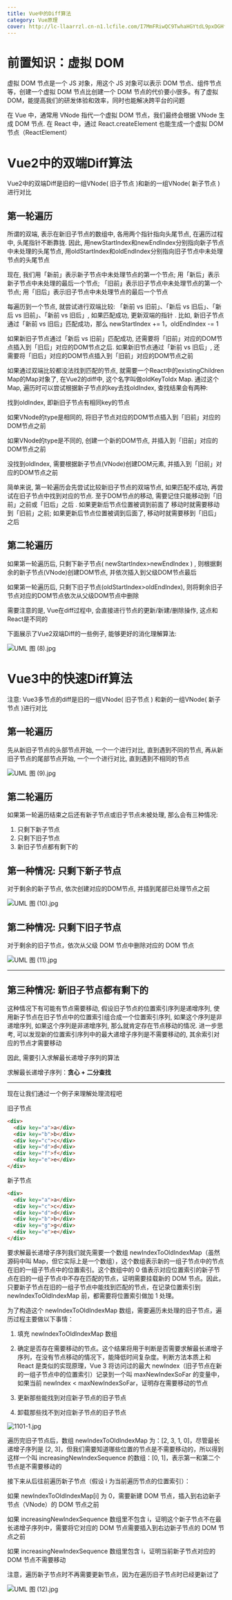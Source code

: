 ```yaml
---
title: Vue中的Diff算法
category: Vue原理
cover: http://lc-llaarrzl.cn-n1.lcfile.com/I7MmFRiwQC9TwhaHGYtdL9pxDGHfHib2/1.png
---
```


# 前置知识：虚拟 DOM

虚拟 DOM 节点是一个 JS 对象，用这个 JS 对象可以表示 DOM 节点、组件节点等，创建一个虚拟 DOM 节点比创建一个 DOM 节点的代价要小很多。有了虚拟 DOM，能提高我们的研发体验和效率，同时也能解决跨平台的问题

在 Vue 中，通常用 VNode 指代一个虚拟 DOM 节点，我们最终会根据 VNode 生成 DOM 节点. 在 React 中，通过 React.createElement 也能生成一个虚拟 DOM 节点（ReactElement）

# Vue2中的双端Diff算法

Vue2中的双端Diff是旧的一组VNode( 旧子节点 )和新的一组VNode( 新子节点 )进行对比

## 第一轮遍历

所谓的双端, 表示在新旧子节点的数组中, 各用两个指针指向头尾节点, 在遍历过程中, 头尾指针不断靠拢. 因此, 用newStartIndex和newEndIndex分别指向新子节点中未处理的头尾节点, 用oldStartIndex和oldEndIndex分别指向旧子节点中未处理节点的头尾节点

现在, 我们用「新前」表示新子节点中未处理节点的第一个节点; 用「新后」表示新子节点中未处理的最后一个节点; 「旧前」表示旧子节点中未处理节点的第一个节点; 用「旧后」表示旧子节点中未处理节点的最后一个节点

每遍历到一个节点, 就尝试进行双端比较: 「新前 vs 旧前」、「新后 vs 旧后」、「新后 vs 旧前」、「新前 vs 旧后」, 如果匹配成功, 更新双端的指针 . 比如, 新旧子节点通过「新前 vs 旧后」匹配成功，那么 newStartIndex += 1，oldEndIndex -= 1

如果新旧子节点通过「新后 vs 旧前」匹配成功, 还需要将「旧前」对应的DOM节点插入到「旧后」对应的DOM节点之后. 如果新旧节点通过「新前 vs 旧后」, 还需要将「旧后」对应的DOM节点插入到「旧前」对应的DOM节点之前

如果通过双端比较都没法找到匹配的节点, 就需要一个React中的existingChildren Map的Map对象了, 在Vue2的diff中, 这个名字叫做oldKeyToIdx Map. 通过这个Map, 遍历时可以尝试根据新子节点的key去找oldIndex, 查找结果会有两种:

找到oldIndex, 即新旧子节点有相同key的节点

如果VNode的type是相同的, 将旧子节点对应的DOM节点插入到「旧前」对应的DOM节点之前

如果VNode的type是不同的, 创建一个新的DOM节点, 并插入到「旧前」对应的DOM节点之前

没找到oldIndex, 需要根据新子节点(VNode)创建DOM元素, 并插入到「旧前」对应的DOM节点之前

简单来说, 第一轮遍历会先尝试比较新旧子节点的双端节点, 如果匹配不成功, 再尝试在旧子节点中找到对应的节点. 至于DOM节点的移动, 需要记住只能移动到「旧前」之前或「旧后」之后 . 如果更新后节点位置被调到前面了 移动时就需要移动到「旧前」之前; 如果更新后节点位置被调到后面了, 移动时就需要移到「旧后」之后

## 第二轮遍历

如果第一轮遍历后, 只剩下新子节点( newStartIndex>newEndIndex ) , 则根据剩余的新子节点(VNode)创建DOM节点, 并依次插入到父级DOM节点最后

如果第一轮遍历后, 只剩下旧子节点(oldStartIndex>oldEndIndex), 则将剩余旧子节点对应的DOM节点依次从父级DOM节点中删除

需要注意的是, Vue在diff过程中, 会直接进行节点的更新/新建/删除操作, 这点和React是不同的

下面展示了Vue2双端Diff的一些例子, 能够更好的消化理解算法:

![UML 图 (8).jpg](https://p3-juejin.byteimg.com/tos-cn-i-k3u1fbpfcp/c45e7a6ad91b49f0ac9ec35e15484359~tplv-k3u1fbpfcp-zoom-in-crop-mark:4536:0:0:0.awebp?)

# Vue3中的快速Diff算法

注意: Vue3多节点的diff是旧的一组VNode( 旧子节点 ) 和新的一组VNode( 新子节点 )进行对比

## 第一轮遍历

先从新旧子节点的头部节点开始, 一个一个进行对比, 直到遇到不同的节点, 再从新旧子节点的尾部节点开始, 一个一个进行对比, 直到遇到不相同的节点

![UML 图 (9).jpg](https://p1-juejin.byteimg.com/tos-cn-i-k3u1fbpfcp/8985f95f59dd4ef083fc5318a39c7708~tplv-k3u1fbpfcp-zoom-in-crop-mark:4536:0:0:0.awebp?)

## 第二轮遍历

如果第一轮遍历结束之后还有新子节点或旧子节点未被处理, 那么会有三种情况:

1. 只剩下新子节点         
2. 只剩下旧子节点          
3. 新旧子节点都有剩下的

## 第一种情况: 只剩下新子节点

对于剩余的新子节点, 依次创建对应的DOM节点, 并插到尾部已处理节点之前

![UML 图 (10).jpg](https://p3-juejin.byteimg.com/tos-cn-i-k3u1fbpfcp/af7e3ca002e04e13a5899893753a5d63~tplv-k3u1fbpfcp-zoom-in-crop-mark:4536:0:0:0.awebp?)

## 第二种情况: 只剩下旧子节点

对于剩余的旧子节点，依次从父级 DOM 节点中删除对应的 DOM 节点

![UML 图 (11).jpg](https://p9-juejin.byteimg.com/tos-cn-i-k3u1fbpfcp/ac8c2b3d4cdf4422a722c36cc9c288cf~tplv-k3u1fbpfcp-zoom-in-crop-mark:4536:0:0:0.awebp?)

----

## 第三种情况: 新旧子节点都有剩下的

这种情况下有可能有节点需要移动, 假设旧子节点的位置索引序列是递增序列, 使用新子节点在旧子节点中的位置索引组合成一个位置索引序列, 如果这个序列是非递增序列, 如果这个序列是非递增序列, 那么就肯定存在节点移动的情况. 进一步思考, 可以发现新的位置索引序列中的最大递增子序列是不需要移动的, 其余索引对应的节点才需要移动

因此, 需要引入求解最长递增子序列的算法

求解最长递增子序列：**贪心 + 二分查找**

---

现在让我们通过一个例子来理解处理流程吧

旧子节点

```html
<div>
  <div key="a">a</div>
  <div key="b">b</div>
  <div key="c">c</div>
  <div key="d">d</div>
  <div key="f">f</div>
  <div key="e">e</div>
</div>
```

新子节点

```html
<div>
  <div key="a">a</div>
  <div key="c">c</div>
  <div key="d">d</div>
  <div key="b">b</div>
  <div key="g">g</div>
  <div key="e">e</div>
</div>
```

要求解最长递增子序列我们就先需要一个数组 newIndexToOldIndexMap（虽然源码中叫 Map，但它实际上是一个数组），这个数组表示新的一组子节点中的节点在旧的一组子节点中的位置索引。这个数组中的 0 值表示对应位置索引的新子节点在旧的一组子节点中不存在匹配的节点，证明需要挂载新的 DOM 节点。因此，只要新子节点在旧的一组子节点中能找到匹配的节点，在记录位置索引到 newIndexToOldIndexMap 前，都需要将位置索引做加 1 处理。

为了构造这个 newIndexToOldIndexMap 数组，需要遍历未处理的旧子节点，遍历过程主要做以下事情：

1. 填充 newIndexToOldIndexMap 数组

1. 确定是否存在需要移动的节点。这个结果将用于判断是否需要求解最长递增子序列，在没有节点移动的情况下，能降低时间复杂度。判断方法本质上和 React 是类似的实现原理，Vue 3 将访问过的最大 newIndex（旧子节点在新的一组子节点中的位置索引）记录到一个叫 maxNewIndexSoFar 的变量中，如果当前 newIndex < maxNewIndexSoFar，证明存在需要移动的节点

1. 更新那些能找到对应新子节点的旧子节点

1. 卸载那些找不到对应新子节点的旧子节点

![1101-1.jpg](https://p6-juejin.byteimg.com/tos-cn-i-k3u1fbpfcp/8cc0ca3ac56c4bcc89157b0989e79334~tplv-k3u1fbpfcp-zoom-in-crop-mark:4536:0:0:0.awebp?)

遍历完旧子节点后，数组 newIndexToOldIndexMap 为：[2, 3, 1, 0]，尽管最长递增子序列是 [2, 3]，但我们需要知道哪些位置的节点是不需要移动的，所以得到这样一个叫 increasingNewIndexSequence 的数组：[0, 1]，表示第一和第二个节点是不需要移动的

接下来从后往前遍历新子节点（假设 i 为当前遍历节点的位置索引）：

如果 newIndexToOldIndexMap[i] 为 0，需要新建 DOM 节点，插入到右边新子节点（VNode）的 DOM 节点之前

如果 increasingNewIndexSequence 数组里不包含 i，证明这个新子节点不在最长递增子序列中，需要将它对应的 DOM 节点需要插入到右边新子节点的 DOM 节点之前

如果 increasingNewIndexSequence 数组里包含 i，证明当前新子节点对应的 DOM 节点不需要移动

注意，遍历新子节点时不再需要更新节点，因为在遍历旧子节点时已经更新过了

![UML 图 (12).jpg](https://p3-juejin.byteimg.com/tos-cn-i-k3u1fbpfcp/5712293272e342dd8e179183d2e17f6c~tplv-k3u1fbpfcp-zoom-in-crop-mark:4536:0:0:0.awebp?)





























